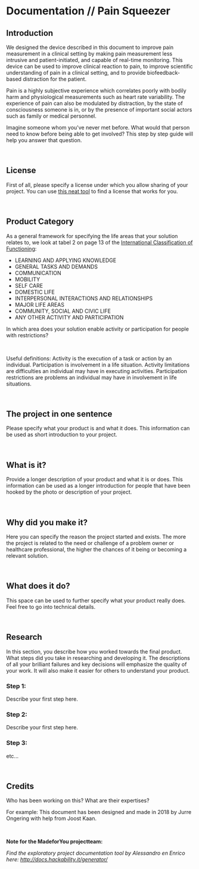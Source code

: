 # **Documentation // Pain Squeezer**

## Introduction

We designed the device described in this document to improve pain measurement in a clinical setting by making pain measurement less intrusive and patient-initiated, and capable of real-time monitoring. This device can be used to improve clinical reaction to pain, to improve scientific understanding of pain in a clinical setting, and to provide biofeedback-based distraction for the patient.

Pain is a highly subjective experience which correlates poorly with bodily harm and physiological measurements such as heart rate variability. The experience of pain can also be modulated by distraction, by the state of consciousness someone is in, or by the presence of important social actors such as family or medical personnel.
​

Imagine someone whom you've never met before. What would that person need to know before being able to get involved? This step by step guide will help you answer that question.

​

## License

First of all, please specify a license under which you allow sharing of your project. You can use [this neat tool](https://creativecommons.org/choose/) to find a license that works for you.

​

## Product Category

As a general framework for specifying the life areas that your solution relates to, we look at tabel 2 on page 13 of the [International Classification of Functioning](http://www.who-fic.nl/dsresource?objectid=rivmp:230329&type=org):

- LEARNING AND APPLYING KNOWLEDGE
- GENERAL TASKS AND DEMANDS
- COMMUNICATION
- MOBILITY
- SELF CARE
- DOMESTIC LIFE
- INTERPERSONAL INTERACTIONS AND RELATIONSHIPS
- MAJOR LIFE AREAS
- COMMUNITY, SOCIAL AND CIVIC LIFE
- ANY OTHER ACTIVITY AND PARTICIPATION

In which area does your solution enable activity or participation for people with restrictions?

​

Useful definitions: Activity is the execution of a task or action by an individual. Participation is involvement in a life situation. Activity limitations are difficulties an individual may have in executing activities. Participation restrictions are problems an individual may have in involvement in life situations.

​

## The project in one sentence

Please specify what your product is and what it does. This information can be used as short introduction to your project.

​

## What is it?

Provide a longer description of your product and what it is or does. This information can be used as a longer introduction for people that have been hooked by the photo or description of your project.

​

## Why did you make it?

Here you can specify the reason the project started and exists. The more the project is related to the need or challenge of a problem owner or healthcare professional, the higher the chances of it being or becoming a relevant solution.

​

## What does it do?

This space can be used to further specify what your product really does. Feel free to go into technical details.

​

## Research

In this section, you describe how you worked towards the final product. What steps did you take in researching and developing it. The descriptions of all your brilliant failures and key decisions will emphasize the quality of your work. It will also make it easier for others to understand your product.

### **Step 1:**

Describe your first step here.

### **Step 2:**

Describe your first step here.

### **Step 3:**

etc...

​

## Credits

Who has been working on this? What are their expertises?

For example: This document has been designed and made in 2018 by Jurre Ongering with help from Joost Kaan.

​

**Note for the MadeforYou projectteam:**

_Find the exploratory project documentation tool by Alessandro en Enrico here: http://docs.hackability.it/generator/_
